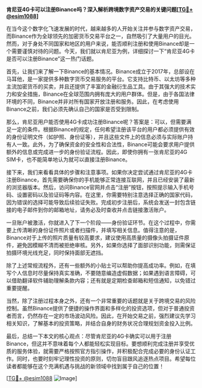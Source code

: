 **肯尼亚4G卡可以注册Binance吗？深入解析跨境数字资产交易的关键问题[[TG💪+ @esim1088](https://t.me/s/esim1088)]**

在当今这个数字化飞速发展的时代，越来越多的人开始关注并参与数字资产交易，而Binance作为全球领先的加密货币交易平台之一，自然吸引了大量用户的目光。然而，对于身处不同国家和地区的用户来说，能否顺利注册和使用Binance却是一个需要谨慎对待的问题。今天，我们就以肯尼亚为例，详细探讨一下“肯尼亚4G卡是否可以注册Binance”这一热门话题。

首先，让我们来了解一下Binance的基本情况。Binance成立于2017年，总部设在马耳他，是一家提供多种数字货币交易服务的平台。它支持比特币、以太坊等多种主流加密货币的买卖，并且还提供了丰富的金融衍生品工具。由于其强大的技术实力和安全措施，Binance在全球范围内拥有庞大的用户群体。但是，由于各国法律环境的不同，Binance并非对所有国家开放注册和服务。因此，在考虑使用Binance之前，我们必须先确认自己的国家是否受到限制。

那么，肯尼亚用户能否使用4G卡成功注册Binance呢？答案是：可以，但需要满足一定的条件。根据Binance的规定，任何希望注册该平台的用户都必须提供有效的身份证明文件（如护照、身份证等），并且这些文件上的信息必须与实际账户持有人一致。此外，为了确保资金的安全性和合法性，Binance可能会要求用户提供额外的信息或完成进一步的身份验证流程。因此，即使你拥有一张肯尼亚的4G SIM卡，也不能简单地认为就可以直接注册Binance。

接下来，我们来看看具体的步骤和注意事项。如果你决定尝试通过肯尼亚的4G卡注册Binance，首先需要确保你的手机能够正常连接互联网，并且已经安装了最新的浏览器版本。然后，访问Binance官网并点击“注册”按钮，按照提示输入手机号码、设置密码以及验证码等内容。在这里，你需要特别注意选择正确的国家代码，因为错误的选择可能导致后续验证失败。完成初步注册后，系统会发送一封包含链接的电子邮件到你的邮箱地址，请务必及时查收并点击链接激活账户。

一旦账户被激活，你就进入了下一个阶段——身份验证环节。在这个过程中，你需要上传清晰的身份证件照片或者扫描件，并填写相关信息。值得注意的是，Binance对于上传的照片质量有较高要求，建议使用高质量的摄像头拍摄证件原件，避免因模糊不清而被拒绝审核。另外，如果你选择了面部识别功能，则需保证拍摄环境光线充足，同时保持面部无遮挡。

除了上述常规流程外，还有一些额外的小贴士可以帮助你提高成功率。例如，在填写个人信息时尽量保持真实准确，不要随意编造虚假数据；如果遇到语言障碍，可以借助翻译软件辅助理解条款内容；还有就是定期检查邮箱和短信通知，以免错过重要提醒。

当然，除了注册过程本身之外，还有一个非常重要的话题就是关于跨境交易的风险控制。虽然Binance提供了便捷的操作界面和多样化的投资选项，但对于普通投资者而言，仍然存在一定的市场波动风险。因此，在开始交易之前，强烈建议先学习相关知识，了解基本的投资策略，并结合自身的财务状况合理规划资金投入比例。

最后，总结一下本文的核心观点：尽管肯尼亚的4G卡确实可以用于注册Binance，但这并不意味着每个人都能轻松实现目标。要想顺利完成注册并享受优质的服务体验，就需要严格按照官方指引操作，并积极配合完成必要的身份认证工作。同时，也要时刻牢记理性投资的原则，切勿盲目跟风追逐热点项目。希望每位读者都能够在这个充满机遇与挑战的新领域中找到属于自己的位置！

[[TG💪+ @esim1088](https://t.me/s/esim1088) ![Image](https://i.postimg.cc/4NQfJmqS/Snipaste-2025-05-13-00-14-12.png)]